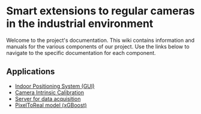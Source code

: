 #  	Smart extensions to regular cameras in the industrial environment

Welcome to the project's documentation. This wiki contains information and manuals for the various components of our project. Use the links below to navigate to the specific documentation for each component.

## Applications

- [Indoor Positioning System (GUI)](Indoor-Positioning-System-(GUI).md)
- [Camera Intrinsic Calibration](Camera-Intrinsic-Calibration.md)
- [Server for data acquisition](Multithreaded-Server.md)
- [PixelToReal model (xGBoost)](xGBoost-Training.md)